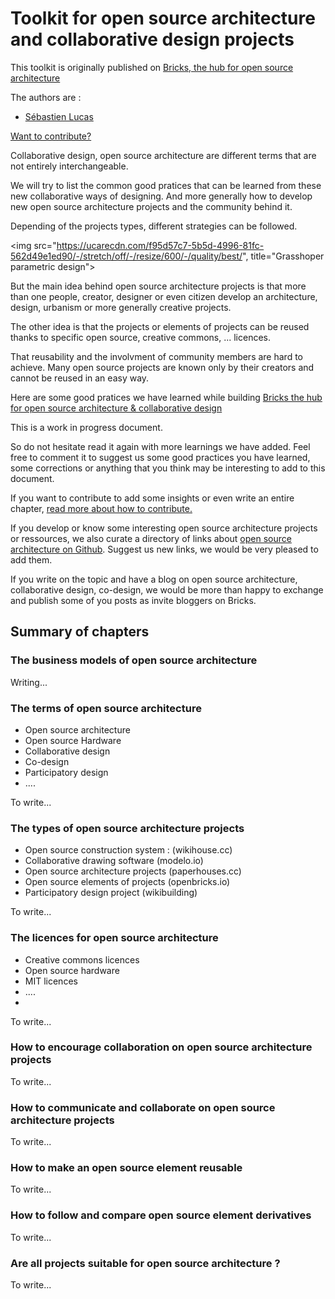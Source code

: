 # Toolkit for open source architecture and collaborative design projects 

This toolkit is originally published on [Bricks, the hub for open source architecture](http://www.openbricks.io/app#!/opensource/architecture/howto)

The authors are : 
* [Sébastien Lucas](https://twitter.com/sebastien_lucas)

[Want to contribute? ](https://github.com/open-source-architecture/open-source-architecture-toolkit/blob/master/how-to-contribute.md)

Collaborative design, open source architecture are different terms that are not entirely interchangeable. 

We will try to list the common good pratices that can be learned from these new collaborative ways of designing. And more generally how to develop new open source architecture projects and the community behind it.

Depending of the projects types, different strategies can be followed. 

<img src="https://ucarecdn.com/f95d57c7-5b5d-4996-81fc-562d49e1ed90/-/stretch/off/-/resize/600/-/quality/best/", title="Grasshoper parametric design">

But the main idea behind open source architecture projects is that more than one people, creator, designer or even citizen develop an architecture, design, urbanism or more generally creative projects.

The other idea is that the projects or elements of projects can be reused thanks to specific open source, creative commons, ... licences. 

That reusability and the involvment of community members are hard to achieve. Many open source projects are known only by their creators and cannot be reused in an easy way.

Here are some good pratices we have learned while building [Bricks the hub for open source architecture & collaborative design](http://www.openbricks.io)

This is a work in progress document. 

So do not hesitate read it again with more learnings we have added. Feel free to comment it to suggest us some good practices you have learned, some corrections or anything that you think 
may be interesting to add to this document.

If you want to contribute to add some insights or even write an entire chapter, [read more about how to contribute.](https://github.com/open-source-architecture/open-source-architecture-toolkit/blob/master/how-to-contribute.md)

If you develop or know some interesting open source architecture projects or ressources, we also curate a directory of links about [open source architecture on Github](https://github.com/open-source-architecture/open-source-architecture). Suggest us new links, we would be very pleased to add them. 

If you write on the topic and have a blog on open source architecture, collaborative design, co-design, we would be more than happy to exchange and publish some of you posts as invite bloggers on Bricks.


##  Summary of chapters

### The business models of open source architecture

Writing...


### The terms of open source architecture 

* Open source architecture 
* Open source Hardware
* Collaborative design 
* Co-design 
* Participatory design
* ....

To write...


### The types of open source architecture projects 

* Open source construction system : (wikihouse.cc) 
* Collaborative drawing software (modelo.io)
* Open source architecture projects (paperhouses.cc)
* Open source elements of projects (openbricks.io)
* Participatory design project (wikibuilding)

To write...

### The licences for open source architecture

* Creative commons licences 
* Open source hardware
* MIT licences
* ....
* 

To write...

### How to encourage collaboration on open source architecture projects

To write...

### How to communicate and collaborate on open source architecture projects

To write...


### How to make an open source element reusable

To write...


### How to follow and compare open source element derivatives

To write...


### Are all projects suitable for open source architecture ?

To write...






